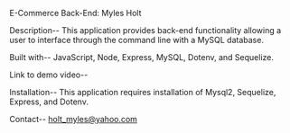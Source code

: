 E-Commerce Back-End: Myles Holt

Description-- This application provides back-end functionality allowing a user to interface through the command line with a MySQL database.

Built with-- JavaScript, Node, Express, MySQL, Dotenv, and Sequelize.

Link to demo video-- 

Installation-- This application requires installation of Mysql2, Sequelize, Express, and Dotenv. 

Contact-- holt_myles@yahoo.com